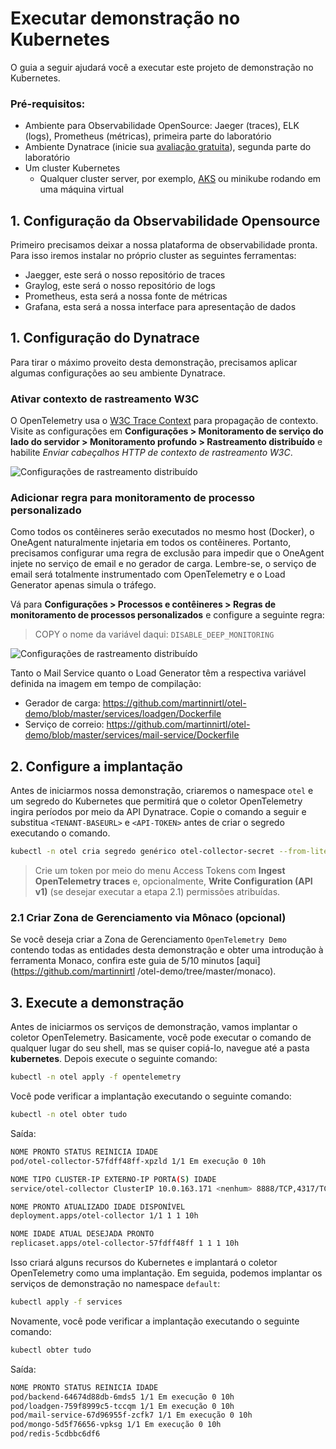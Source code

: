 # Executar demonstração no Kubernetes

O guia a seguir ajudará você a executar este projeto de demonstração no Kubernetes.

### Pré-requisitos:

- Ambiente para Observabilidade OpenSource: Jaeger (traces), ELK (logs), Prometheus (métricas), primeira parte do laboratório
- Ambiente Dynatrace (inicie sua [avaliação gratuita](https://www.dynatrace.com/trial/)), segunda parte do laboratório
- Um cluster Kubernetes 
  - Qualquer cluster server, por exemplo, [AKS](https://azure.microsoft.com/en-us/services/kubernetes-service/) ou minikube rodando em uma máquina virtual

## 1. Configuração da Observabilidade Opensource

Primeiro precisamos deixar a nossa plataforma de observabilidade pronta. Para isso iremos instalar no próprio cluster as seguintes ferramentas:

- Jaegger, este será o nosso repositório de traces
- Graylog, este será o nosso repositório de logs
- Prometheus, esta será a nossa fonte de métricas
- Grafana, esta será a nossa interface para apresentação de dados

## 1. Configuração do Dynatrace

Para tirar o máximo proveito desta demonstração, precisamos aplicar algumas configurações ao seu ambiente Dynatrace.

### Ativar contexto de rastreamento W3C

O OpenTelemetry usa o [W3C Trace Context](https://www.w3.org/TR/trace-context) para propagação de contexto. Visite as configurações em **Configurações > Monitoramento de serviço do lado do servidor > Monitoramento profundo > Rastreamento distribuído** e habilite _Enviar cabeçalhos HTTP de contexto de rastreamento W3C_.

![Configurações de rastreamento distribuído](https://raw.githubusercontent.com/martinnirtl/otel-demo/master/docs/img/settings-distributedtracing.png)

### Adicionar regra para monitoramento de processo personalizado

Como todos os contêineres serão executados no mesmo host (Docker), o OneAgent naturalmente injetaria em todos os contêineres. Portanto, precisamos configurar uma regra de exclusão para impedir que o OneAgent injete no serviço de email e no gerador de carga. Lembre-se, o serviço de email será totalmente instrumentado com OpenTelemetry e o Load Generator apenas simula o tráfego.

Vá para **Configurações > Processos e contêineres > Regras de monitoramento de processos personalizados** e configure a seguinte regra:

> COPY o nome da variável daqui: `DISABLE_DEEP_MONITORING`

![Configurações de rastreamento distribuído](https://raw.githubusercontent.com/martinnirtl/otel-demo/master/docs/img/settings-customprocessmonitoringrules.png)

Tanto o Mail Service quanto o Load Generator têm a respectiva variável definida na imagem em tempo de compilação:

- Gerador de carga: https://github.com/martinnirtl/otel-demo/blob/master/services/loadgen/Dockerfile
- Serviço de correio: https://github.com/martinnirtl/otel-demo/blob/master/services/mail-service/Dockerfile

## 2. Configure a implantação

Antes de iniciarmos nossa demonstração, criaremos o namespace `otel` e um segredo do Kubernetes que permitirá que o coletor OpenTelemetry ingira períodos por meio da API Dynatrace. Copie o comando a seguir e substitua `<TENANT-BASEURL>` e `<API-TOKEN>` antes de criar o segredo executando o comando.

```bash
kubectl -n otel cria segredo genérico otel-collector-secret --from-literal "OTEL_ENDPOINT_URL=<TENANT-BASEURL>/api/v2/otlp" --from-literal "OTEL_AUTH_HEADER=Api-Token <API-TOKEN>"
```

> Crie um token por meio do menu Access Tokens com **Ingest OpenTelemetry traces** e, opcionalmente, **Write Configuration (API v1)** (se desejar executar a etapa 2.1) permissões atribuídas.

### 2.1 Criar Zona de Gerenciamento via Mônaco (opcional)

Se você deseja criar a Zona de Gerenciamento `OpenTelemetry Demo` contendo todas as entidades desta demonstração e obter uma introdução à ferramenta Monaco, confira este guia de 5/10 minutos [aqui](https://github.com/martinnirtl /otel-demo/tree/master/monaco).

## 3. Execute a demonstração

Antes de iniciarmos os serviços de demonstração, vamos implantar o coletor OpenTelemetry. Basicamente, você pode executar o comando de qualquer lugar do seu shell, mas se quiser copiá-lo, navegue até a pasta **kubernetes**. Depois execute o seguinte comando:

```bash
kubectl -n otel apply -f opentelemetry
```

Você pode verificar a implantação executando o seguinte comando:

```bash
kubectl -n otel obter tudo
```

Saída:

```bash
NOME PRONTO STATUS REINICIA IDADE
pod/otel-collector-57fdff48ff-xpzld 1/1 Em execução 0 10h

NOME TIPO CLUSTER-IP EXTERNO-IP PORTA(S) IDADE
service/otel-collector ClusterIP 10.0.163.171 <nenhum> 8888/TCP,4317/TCP 10h

NOME PRONTO ATUALIZADO IDADE DISPONÍVEL
deployment.apps/otel-collector 1/1 1 1 10h

NOME IDADE ATUAL DESEJADA PRONTO
replicaset.apps/otel-collector-57fdff48ff 1 1 1 10h
```

Isso criará alguns recursos do Kubernetes e implantará o coletor OpenTelemetry como uma implantação.
Em seguida, podemos implantar os serviços de demonstração no namespace `default`:

```bash
kubectl apply -f services
```

Novamente, você pode verificar a implantação executando o seguinte comando:

```bash
kubectl obter tudo
```

Saída:

```bash
NOME PRONTO STATUS REINICIA IDADE
pod/backend-64674d88db-6mds5 1/1 Em execução 0 10h
pod/loadgen-759f8999c5-tccqm 1/1 Em execução 0 10h
pod/mail-service-67d96955f-zcfk7 1/1 Em execução 0 10h
pod/mongo-5d5f76656-vpksg 1/1 Em execução 0 10h
pod/redis-5cdbbc6df6